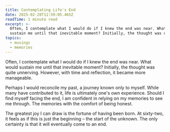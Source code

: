 ```yaml
---
title: Contemplating Life's End
date: 2025-02-28T12:59:05.465Z
readTime: 1 minute read
excerpt: >-
  Often, I contemplate what I would do if I knew the end was near. What would
  sustain me until that inevitable moment? Initially, the thought was quite ...
topics:
  - musings
  - memories
---
```

Often, I contemplate what I would do if I knew the end was near. What would sustain me until that inevitable moment? Initially, the thought was quite unnerving. However, with time and reflection, it became more manageable.
 
 Perhaps I would reconcile my past, a journey known only to myself. While many have contributed to it, life is ultimately one's own experience. Should I find myself facing the end, I am confident in relying on my memories to see me through. The memories with the comfort of being honest.
 
 The greatest joy I can draw is the fortune of having been born. At sixty-two, it feels as if this is just the beginning – the start of the unknown. The only certainty is that it will eventually come to an end.
